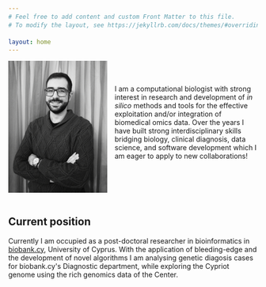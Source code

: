 ```yaml
---
# Feel free to add content and custom Front Matter to this file.
# To modify the layout, see https://jekyllrb.com/docs/themes/#overriding-theme-defaults

layout: home
---
```


<img src="/images/home/photo_20250102.jpg" alt="Alt text" style="float: left; margin-right: 15px; width: 200px;"/>

<br>
<br>

I am a computational biologist with strong interest in research and development of _in silico_ methods and tools for the effective exploitation and/or integration of biomedical omics data. Over the years I have built strong interdisciplinary skills bridging biology, clinical diagnosis, data science, and software development which I am eager to apply to new collaborations!

<div style="clear: both;"></div>
<br>

## Current position

Currently I am occupied as a post-doctoral researcher in bioinformatics in [biobank.cy](https://biobank.cy/), University of Cyprus. With the application of bleeding-edge and the development of novel algorithms I am analysing genetic diagosis cases for biobank.cy's Diagnostic department, while exploring the Cypriot genome using the rich genomics data of the Center.
